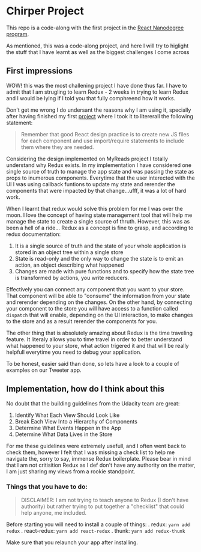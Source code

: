 # Chirper Project

This repo is a code-along with the first project in the [React Nanodegree program](https://www.udacity.com/course/react-nanodegree--nd019).

As mentioned, this was a code-along project, and here I will try to higlight the stuff that I have learnt as well as the biggest challenges I come across

## First impressions

WOW! this was the most challening project I have done thus far. I have to admit that I am strugling to learn Redux - 2 weeks in trying to learn Redux and I would be lying if I told you that fully comphreend how it works.

Don't get me wrong I do undersant the reasons why I am using it, specially after having finished my first [project](https://github.com/tiagofsanchez/reactnd-project-myreads-starter) where I took it to litererall the following statement:

> Remember that good React design practice is to create new JS files for each component and use import/require statements to include them where they are needed.

Considering the design implemented on MyReads project I totally understand why Redux exists. In my implementation I have considered one single source of truth to manage the app state and was passing the state as props to inumerous components. Everytime that the user interected with the UI I was using callback funtions to update my state and rerender the components that were impacted by that change...ufff, it was a lot of hard work.

When I learnt that redux would solve this problem for me I was over the moon. I love the concept of having state management tool that will help me manage the state to create a single source of thruth. However, this was as been a hell of a ride... Redux as a concept is fine to grasp, and according to redux documentation:

1. It is a single source of truth and the state of your whole application is stored in an object tree within a single store
2. State is read-only and the only way to change the state is to emit an action, an object describing what happened
3. Changes are made with pure functions and to specify how the state tree is transformed by actions, you write reducers.

Effectively you can connect any component that you want to your store. That component will be able to "consume" the information from your state and rerender depending on the changes. On the other hand, by connecting your component to the store you will have access to a function called `dispatch` that will enable, depending on the UI interaction, to make changes to the store and as a result rerender the components for you.

The other thing that is absolutely amazing about Redux is the time traveling feature. It literaly allows you to time travel in order to better understand what happened to your store, what action trigered it and that will be really helpfull everytime you need to debug your application.

To be honest, easier said than done, so lets have a look to a couple of examples on our Tweeter app.

## Implementation, how do I think about this

No doubt that the building guidelines from the Udacity team are great:

1. Identify What Each View Should Look Like
2. Break Each View Into a Hierarchy of Components
3. Determine What Events Happen in the App
4. Determine What Data Lives in the Store

For me these guidelines were extremely usefull, and I often went back to check them, however I felt that I was missing a check list to help me navigate the, sorry to say, immense Redux boilerplate. Please bear in mind that I am not critisition Redux as I def don't have any authority on the matter, I am just sharing my views from a rookie standpoint.

### Things that you have to do:

> DISCLAIMER: I am not trying to teach anyone to Redux (I don't have authority) but rather trying to put together a "checklist" that could help anyone, me included.

Before starting you will need to install a couple of things:
. redux: `yarn add redux`
. react-redux: `yarn add react-redux`
. thunk: `yarn add redux-thunk`

Make sure that you relaunch your app after installing.
